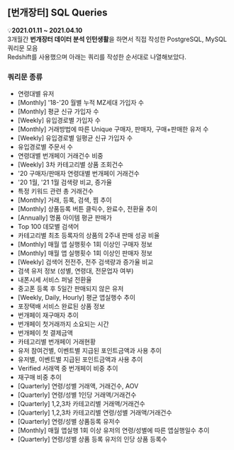 ## [번개장터] SQL Queries
💡<b>2021.01.11 ~ 2021.04.10</b><br>
3개월간 <b>번개장터 데이터 분석 인턴생활</b>을 하면서 직접 작성한 PostgreSQL, MySQL 쿼리문 모음<br>
Redshift를 사용했으며 아래는 쿼리를 작성한 순서대로 나열해보았다.


### 쿼리문 종류
- 연령대별 유저 
- [Monthly] '18-'20 월별 누적 MZ세대 가입자 수
- [Monthly] 평균 신규 가입자 수
- [Weekly] 유입경로별 가입자 수
- [Monthly] 거래방법에 따른 Unique 구매자, 판매자, 구매+판매한 유저 수
- [Weekly] 유입경로별 일평균 신규 가입자 수
- 유입경로별 주문서 수
- 연령대별 번개페이 거래건수 비중
- [Weekly] 3차 카테고리별 상품 조회건수
- '20 구매자/판매자 연령대별 번개페이 거래건수
- '20 1월, '21 1월 검색량 비교, 증가율
- 특정 키워드 관련 총 거래건수
- [Monthly] 거래, 등록, 검색, 찜 추이
- [Monthly] 상품등록 버튼 클릭수, 완료수, 전환율 추이
- [Annually] 명품 아이템 평균 판매가
- Top 100 데모별 검색어
- 카테고리별 최초 등록자의 상품의 2주내 판매 성공 비율
- [Monthly] 매월 앱 실행횟수 1회 이상인 구매자 정보
- [Monthly] 매월 앱 실행횟수 1회 이상인 판매자 정보
- [Weekly] 검색어 전전주, 전주 검색량과 증가율 비교
- 검색 유저 정보 (성별, 연령대, 전문업자 여부)
- 내폰시세 서비스 퍼널 전환율
- 중고폰 등록 후 5일간 판매되지 않은 유저
- [Weekly, Daily, Hourly] 평균 앱실행수 추이
- 포장택배 서비스 완료된 상품 정보
- 번개페이 재구매자 추이
- 번개페이 첫거래까지 소요되는 시간
- 번개페이 첫 결제금액
- 카테고리별 번개페이 거래현황
- 유저 참여건별, 이벤트별 지급된 포인트금액과 사용 추이
- 유저별, 이벤트별 지급된 포인트금액과 사용 추이
- Verified 서래액 중 번개페이 비중 추이
- 재구매 비중 추이
- [Quarterly] 연령/성별 거래액, 거래건수, AOV
- [Quarterly] 연령/성별 1인당 거래액/거래건수
- [Quarterly] 1,2,3차 카테고리별 거래액/거래건수
- [Quarterly] 1,2,3차 카테고리별 연령/성별 거래액/거래건수
- [Quarterly] 연령/성별 상품등록 유저수
- [Monthly] 매월 앱실행 1회 이상 유저의 연령/성별에 따른 앱실행일수 추이
- [Quarterly] 연령/성별 상품 등록 유저의 인당 상품 등록수
